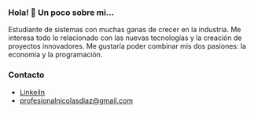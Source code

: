 ### Hola! 👋 Un poco sobre mi...

Estudiante de sistemas con muchas ganas de crecer en la industria. Me interesa todo lo relacionado con las nuevas tecnologías y la creación de proyectos innovadores. Me gustaría poder combinar mis dos pasiones: la economía y la programación.

### Contacto

 - [LinkeiIn](https://www.linkedin.com/in/profesional-nicolas-diaz/)
 - profesionalnicolasdiaz@gmail.com
 

<!--
**nicolasDunahur/nicolasDunahur** is a ✨ _special_ ✨ repository because its `README.md` (this file) appears on your GitHub profile.

### Skills
[!Python](https://img.shields.io/badge/PYTHON-<MESSAGE>-<COLOR>)
https://shields.io/
-->
